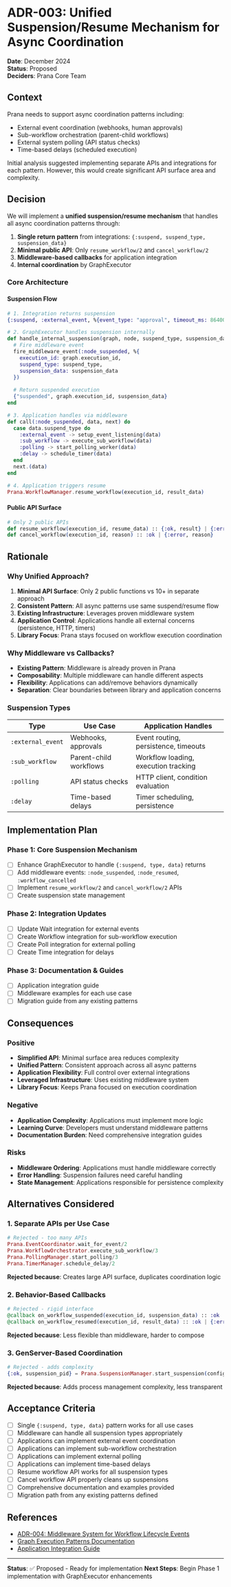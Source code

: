 # ADR-003: Unified Suspension/Resume Mechanism for Async Coordination

**Date**: December 2024  
**Status**: Proposed  
**Deciders**: Prana Core Team  

## Context

Prana needs to support async coordination patterns including:
- External event coordination (webhooks, human approvals)
- Sub-workflow orchestration (parent-child workflows) 
- External system polling (API status checks)
- Time-based delays (scheduled execution)

Initial analysis suggested implementing separate APIs and integrations for each pattern. However, this would create significant API surface area and complexity.

## Decision

We will implement a **unified suspension/resume mechanism** that handles all async coordination patterns through:

1. **Single return pattern** from integrations: `{:suspend, suspend_type, suspension_data}`
2. **Minimal public API**: Only `resume_workflow/2` and `cancel_workflow/2`
3. **Middleware-based callbacks** for application integration
4. **Internal coordination** by GraphExecutor

### Core Architecture

#### Suspension Flow
```elixir
# 1. Integration returns suspension
{:suspend, :external_event, %{event_type: "approval", timeout_ms: 86400000}}

# 2. GraphExecutor handles suspension internally
def handle_internal_suspension(graph, node, suspend_type, suspension_data) do
  # Fire middleware event
  fire_middleware_event(:node_suspended, %{
    execution_id: graph.execution_id,
    suspend_type: suspend_type,
    suspension_data: suspension_data
  })
  
  # Return suspended execution
  {"suspended", graph.execution_id, suspension_data}
end

# 3. Application handles via middleware
def call(:node_suspended, data, next) do
  case data.suspend_type do
    :external_event -> setup_event_listening(data)
    :sub_workflow -> execute_sub_workflow(data)
    :polling -> start_polling_worker(data)
    :delay -> schedule_timer(data)
  end
  next.(data)
end

# 4. Application triggers resume
Prana.WorkflowManager.resume_workflow(execution_id, result_data)
```

#### Public API Surface
```elixir
# Only 2 public APIs
def resume_workflow(execution_id, resume_data) :: {:ok, result} | {:error, reason}
def cancel_workflow(execution_id, reason) :: :ok | {:error, reason}
```

## Rationale

### Why Unified Approach?

1. **Minimal API Surface**: Only 2 public functions vs 10+ in separate approach
2. **Consistent Pattern**: All async patterns use same suspend/resume flow
3. **Existing Infrastructure**: Leverages proven middleware system
4. **Application Control**: Applications handle all external concerns (persistence, HTTP, timers)
5. **Library Focus**: Prana stays focused on workflow execution coordination

### Why Middleware vs Callbacks?

- **Existing Pattern**: Middleware is already proven in Prana
- **Composability**: Multiple middleware can handle different aspects
- **Flexibility**: Applications can add/remove behaviors dynamically
- **Separation**: Clear boundaries between library and application concerns

### Suspension Types

| Type | Use Case | Application Handles |
|------|----------|-------------------|
| `:external_event` | Webhooks, approvals | Event routing, persistence, timeouts |
| `:sub_workflow` | Parent-child workflows | Workflow loading, execution tracking |
| `:polling` | API status checks | HTTP client, condition evaluation |
| `:delay` | Time-based delays | Timer scheduling, persistence |

## Implementation Plan

### Phase 1: Core Suspension Mechanism
- [ ] Enhance GraphExecutor to handle `{:suspend, type, data}` returns
- [ ] Add middleware events: `:node_suspended`, `:node_resumed`, `:workflow_cancelled`
- [ ] Implement `resume_workflow/2` and `cancel_workflow/2` APIs
- [ ] Create suspension state management

### Phase 2: Integration Updates
- [ ] Update Wait integration for external events
- [ ] Create Workflow integration for sub-workflow execution
- [ ] Create Poll integration for external polling
- [ ] Create Time integration for delays

### Phase 3: Documentation & Guides
- [ ] Application integration guide
- [ ] Middleware examples for each use case
- [ ] Migration guide from any existing patterns

## Consequences

### Positive
- **Simplified API**: Minimal surface area reduces complexity
- **Unified Pattern**: Consistent approach across all async patterns
- **Application Flexibility**: Full control over external integrations
- **Leveraged Infrastructure**: Uses existing middleware system
- **Library Focus**: Keeps Prana focused on execution coordination

### Negative
- **Application Complexity**: Applications must implement more logic
- **Learning Curve**: Developers must understand middleware patterns
- **Documentation Burden**: Need comprehensive integration guides

### Risks
- **Middleware Ordering**: Applications must handle middleware correctly
- **Error Handling**: Suspension failures need careful handling
- **State Management**: Applications responsible for persistence complexity

## Alternatives Considered

### 1. Separate APIs per Use Case
```elixir
# Rejected - too many APIs
Prana.EventCoordinator.wait_for_event/2
Prana.WorkflowOrchestrator.execute_sub_workflow/3
Prana.PollingManager.start_polling/3
Prana.TimerManager.schedule_delay/2
```

**Rejected because**: Creates large API surface, duplicates coordination logic

### 2. Behavior-Based Callbacks
```elixir
# Rejected - rigid interface  
@callback on_workflow_suspended(execution_id, suspension_data) :: :ok | {:error, term()}
@callback on_workflow_resumed(execution_id, result_data) :: :ok | {:error, term()}
```

**Rejected because**: Less flexible than middleware, harder to compose

### 3. GenServer-Based Coordination
```elixir
# Rejected - adds complexity
{:ok, suspension_pid} = Prana.SuspensionManager.start_suspension(config)
```

**Rejected because**: Adds process management complexity, less transparent

## Acceptance Criteria

- [ ] Single `{:suspend, type, data}` pattern works for all use cases
- [ ] Middleware can handle all suspension types appropriately  
- [ ] Applications can implement external event coordination
- [ ] Applications can implement sub-workflow orchestration
- [ ] Applications can implement external polling
- [ ] Applications can implement time-based delays
- [ ] Resume workflow API works for all suspension types
- [ ] Cancel workflow API properly cleans up suspensions
- [ ] Comprehensive documentation and examples provided
- [ ] Migration path from any existing patterns defined

## References

- [ADR-004: Middleware System for Workflow Lifecycle Events](./004-middleware-system.md)
- [Graph Execution Patterns Documentation](../graph_execution%20pattern.md)
- [Application Integration Guide](../application-integration-guide.md)

---

**Status**: ✅ Proposed - Ready for implementation
**Next Steps**: Begin Phase 1 implementation with GraphExecutor enhancements